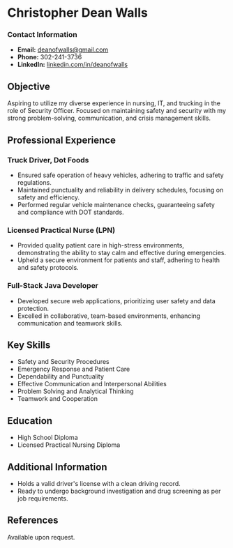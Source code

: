 <!-- <script src="http://code.jquery.com/jquery-1.4.2.min.js"></script> <script> var x = document.getElementsByClassName("site-footer-credits"); setTimeout(() => { x[0].remove(); }, 10); </script> -->

<div class="header-bar"></div>
 <link rel="stylesheet" type="text/css" media="all" href="./style.css" />
<meta property="og:title" content="Dean-Walls-Public-Portfolio" />

# Christopher Dean Walls

### Contact Information
- **Email:** deanofwalls@gmail.com
- **Phone:** 302-241-3736
- **LinkedIn:** [linkedin.com/in/deanofwalls](https://www.linkedin.com/in/deanofwalls/)

## Objective
Aspiring to utilize my diverse experience in nursing, IT, and trucking in the role of Security Officer. Focused on maintaining safety and security with my strong problem-solving, communication, and crisis management skills.

## Professional Experience

### Truck Driver, Dot Foods
- Ensured safe operation of heavy vehicles, adhering to traffic and safety regulations.
- Maintained punctuality and reliability in delivery schedules, focusing on safety and efficiency.
- Performed regular vehicle maintenance checks, guaranteeing safety and compliance with DOT standards.

### Licensed Practical Nurse (LPN)
- Provided quality patient care in high-stress environments, demonstrating the ability to stay calm and effective during emergencies.
- Upheld a secure environment for patients and staff, adhering to health and safety protocols.

### Full-Stack Java Developer
- Developed secure web applications, prioritizing user safety and data protection.
- Excelled in collaborative, team-based environments, enhancing communication and teamwork skills.

## Key Skills
- Safety and Security Procedures
- Emergency Response and Patient Care
- Dependability and Punctuality
- Effective Communication and Interpersonal Abilities
- Problem Solving and Analytical Thinking
- Teamwork and Cooperation

## Education
- High School Diploma
- Licensed Practical Nursing Diploma

## Additional Information
- Holds a valid driver's license with a clean driving record.
- Ready to undergo background investigation and drug screening as per job requirements.

## References
Available upon request.
